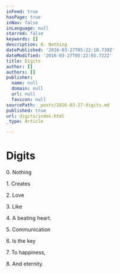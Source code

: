 ```yaml
---
inFeed: true
hasPage: true
inNav: false
inLanguage: null
starred: false
keywords: []
description: 0. Nothing
datePublished: '2016-03-27T05:22:10.739Z'
dateModified: '2016-03-27T05:22:05.722Z'
title: Digits
author: []
authors: []
publisher:
  name: null
  domain: null
  url: null
  favicon: null
sourcePath: _posts/2016-03-27-digits.md
published: true
url: digits/index.html
_type: Article

---
```

# Digits

0\. Nothing

1\. Creates

2\. Love

3\. Like

4\. A beating heart.

5\. Communication

6\. Is the key

7\. To happiness,

8\. And eternity.